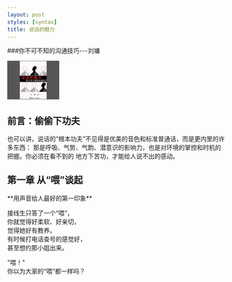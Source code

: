 ```yaml
---
layout: post
styles: [syntax]
title: 说话的魅力
---
```


###你不可不知的沟通技巧---刘墉
<script type="text/javascript" src="static/js/mootools.js"></script>
<script type="text/javascript" src="static/js/slimbox.js"></script>
<link rel="stylesheet" href="/static/css/slimbox.css" type="text/css" media="screen" />
<div class="thumbnail" style="heigt:90px; width:120px; text-align:center;">
		<p>
		<a href="/static/images/book/shuohuafengmian.jpg" rel="lightbox" title="Beautiful, isn't it?">
			<img src="/static/images/book/shuohuafengmian1.jpg"/></a>
	</p>
</div>


<h2>前言：偷偷下功夫</h2>
也可以讲，说话的“根本功夫”不见得是优美的音色和标准普通话，而是更内里的许多东西：    
那是呼吸、气势、气韵、潜意识的影响力，也是对环境的掌控和时机的把握。你必须在看不到的
地方下苦功，才能给人说不出的感动。


<h2>第一章 从“喂”谈起</h2>
**用声音给人最好的第一印象**



接线生只答了一个“喂”，   
你就觉得好柔软、好亲切，   
觉得她好有教养。   
有时候打电话查号的感觉好，    
甚至想约那小姐出来。   

"喂！"   
你以为大家的“喂”都一样吗？  



<script language="javascript">
  function click()
  {
    if(event.button == 2)
    {
     	alert('禁止右键');
    }
  }
  document.onmousedown=click;
</script>

